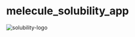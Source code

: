 # melecule_solubility_app
![solubility-logo](https://user-images.githubusercontent.com/91341004/166319326-a10e6703-a670-4445-bc0b-3aa9d3b01e5f.jpg)

